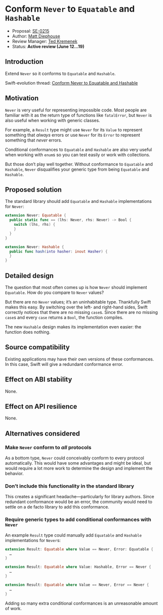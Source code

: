 # Conform `Never` to `Equatable` and `Hashable`

* Proposal: [SE-0215](0215-conform-never-to-hashable-and-equatable.md)
* Author: [Matt Diephouse](https://github.com/mdiep)
* Review Manager: [Ted Kremenek](https://github.com/tkremenek)
* Status: **Active review (June 12...19)**

## Introduction
Extend `Never` so it conforms to `Equatable` and `Hashable`.

Swift-evolution thread: [Conform Never to Equatable and Hashable](https://forums.swift.org/t/conform-never-to-equatable-and-hashable/12934)

## Motivation
`Never` is very useful for representing impossible code. Most people are familiar with it as the return type of functions like `fatalError`, but `Never` is also useful when working with generic classes.

For example, a `Result` type might use `Never` for its `Value` to represent something that _always_ errors or use `Never` for its `Error` to represent something that _never_ errors.

Conditional conformances to `Equatable` and `Hashable` are also very useful when working with `enum`s so you can test easily or work with collections.

But those don’t play well together. Without conformance to `Equatable` and `Hashable`, `Never` disqualifies your generic type from being `Equatable` and `Hashable`.

## Proposed solution
The standard library should add `Equatable` and `Hashable` implementations for `Never`:

```swift
extension Never: Equatable {
  public static func == (lhs: Never, rhs: Never) -> Bool {
    switch (lhs, rhs) {
    }
  }
}

extension Never: Hashable {
  public func hash(into hasher: inout Hasher) {
  }
}
```

## Detailed design
The question that most often comes up is how `Never` should implement `Equatable`. How do you compare to `Never` values?

But there are no `Never` values; it’s an uninhabitable type. Thankfully Swift makes this easy. By switching over the left- and right-hand sides, Swift correctly notices that there are no missing `case`s. Since there are no missing `case`s and every `case` returns a `Bool`, the function compiles.

The new `Hashable` design makes its implementation even easier: the function does nothing.

## Source compatibility
Existing applications may have their own versions of these conformances. In this case, Swift will give a redundant conformance error.

## Effect on ABI stability
None.

## Effect on API resilience
None.

## Alternatives considered
### Make `Never` conform to _all_ protocols
As a bottom type, `Never` could conceivably conform to every protocol automatically. This would have some advantages and might be ideal, but would require a lot more work to determine the design and implement the behavior.

### Don’t include this functionality in the standard library
This creates a significant headache—particularly for library authors. Since redundant conformance would be an error, the community would need to settle on a de facto library to add this conformance.

### Require generic types to add conditional conformances with `Never`
An example `Result` type could manually add `Equatable` and `Hashable` implementations for `Never`s:

```swift
extension Result: Equatable where Value == Never, Error: Equatable {
  …
}

extension Result: Equatable where Value: Hashable, Error == Never {
  …
}

extension Result: Equatable where Value == Never, Error == Never {
  …
}
```

Adding so many extra conditional conformances is an unreasonable amount of work.